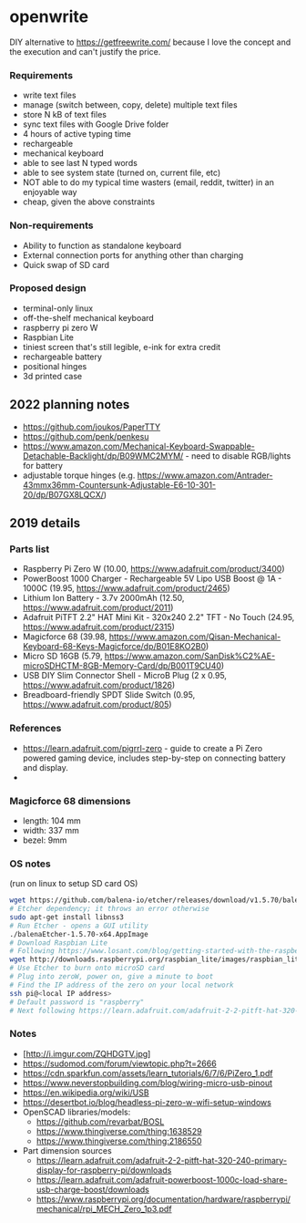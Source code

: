 # openwrite

DIY alternative to https://getfreewrite.com/ because I love the concept and the execution and can't justify the price.

### Requirements

- write text files
- manage (switch between, copy, delete) multiple text files
- store N kB of text files
- sync text files with Google Drive folder
- 4 hours of active typing time
- rechargeable
- mechanical keyboard
- able to see last N typed words
- able to see system state (turned on, current file, etc)
- NOT able to do my typical time wasters (email, reddit, twitter) in an enjoyable way
- cheap, given the above constraints

### Non-requirements

- Ability to function as standalone keyboard
- External connection ports for anything other than charging
- Quick swap of SD card

### Proposed design

- terminal-only linux
- off-the-shelf mechanical keyboard
- raspberry pi zero W
- Raspbian Lite
- tiniest screen that's still legible, e-ink for extra credit
- rechargeable battery
- positional hinges
- 3d printed case

## 2022 planning notes

- https://github.com/joukos/PaperTTY
- https://github.com/penk/penkesu
- https://www.amazon.com/Mechanical-Keyboard-Swappable-Detachable-Backlight/dp/B09WMC2MYM/ - need to disable RGB/lights for battery
- adjustable torque hinges (e.g. https://www.amazon.com/Antrader-43mmx36mm-Countersunk-Adjustable-E6-10-301-20/dp/B07GX8LQCX/)

## 2019 details

### Parts list

- Raspberry Pi Zero W (10.00, https://www.adafruit.com/product/3400)
- PowerBoost 1000 Charger - Rechargeable 5V Lipo USB Boost @ 1A - 1000C (19.95, https://www.adafruit.com/product/2465)
- Lithium Ion Battery - 3.7v 2000mAh (12.50, https://www.adafruit.com/product/2011)
- Adafruit PiTFT 2.2" HAT Mini Kit - 320x240 2.2" TFT - No Touch (24.95, https://www.adafruit.com/product/2315)
- Magicforce 68 (39.98, https://www.amazon.com/Qisan-Mechanical-Keyboard-68-Keys-Magicforce/dp/B01E8KO2B0)
- Micro SD 16GB (5.79, https://www.amazon.com/SanDisk%C2%AE-microSDHCTM-8GB-Memory-Card/dp/B001T9CU40)
- USB DIY Slim Connector Shell - MicroB Plug (2 x 0.95, https://www.adafruit.com/product/1826)
- Breadboard-friendly SPDT Slide Switch (0.95, https://www.adafruit.com/product/805)



### References

- https://learn.adafruit.com/pigrrl-zero - guide to create a Pi Zero powered gaming device, includes step-by-step on connecting battery and display.
- 


### Magicforce 68 dimensions

- length: 104 mm
- width: 337 mm
- bezel: 9mm



### OS notes

(run on linux to setup SD card OS)

```sh
wget https://github.com/balena-io/etcher/releases/download/v1.5.70/balena-etcher-electron-1.5.70-linux-x64.zip
# Etcher dependency; it throws an error otherwise
sudo apt-get install libnss3
# Run Etcher - opens a GUI utility
./balenaEtcher-1.5.70-x64.AppImage
# Download Raspbian Lite
# Following https://www.losant.com/blog/getting-started-with-the-raspberry-pi-zero-w-without-a-monitor
wget http://downloads.raspberrypi.org/raspbian_lite/images/raspbian_lite-2019-09-30/2019-09-26-raspbian-buster-lite.zip
# Use Etcher to burn onto microSD card
# Plug into zeroW, power on, give a minute to boot
# Find the IP address of the zero on your local network
ssh pi@<local IP address>
# Default password is "raspberry"
# Next following https://learn.adafruit.com/adafruit-2-2-pitft-hat-320-240-primary-display-for-raspberry-pi/easy-install
```


### Notes

- [http://i.imgur.com/ZQHDGTV.jpg]
- https://sudomod.com/forum/viewtopic.php?t=2666
- https://cdn.sparkfun.com/assets/learn_tutorials/6/7/6/PiZero_1.pdf
- https://www.neverstopbuilding.com/blog/wiring-micro-usb-pinout
- https://en.wikipedia.org/wiki/USB
- https://desertbot.io/blog/headless-pi-zero-w-wifi-setup-windows
- OpenSCAD libraries/models:
  - https://github.com/revarbat/BOSL
  - https://www.thingiverse.com/thing:1638529
  - https://www.thingiverse.com/thing:2186550
- Part dimension sources
  - https://learn.adafruit.com/adafruit-2-2-pitft-hat-320-240-primary-display-for-raspberry-pi/downloads
  - https://learn.adafruit.com/adafruit-powerboost-1000c-load-share-usb-charge-boost/downloads
  - https://www.raspberrypi.org/documentation/hardware/raspberrypi/mechanical/rpi_MECH_Zero_1p3.pdf
